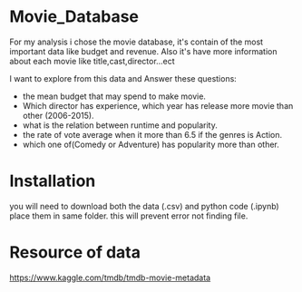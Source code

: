 # Movie_Database
For my analysis i chose the movie database, it's contain of the most important data like budget and revenue. Also it's have more information about each movie like title,cast,director...ect

I want to explore from this data and Answer these questions:
* the mean budget that may spend to make movie.
* Which director has experience, which year has release more movie than other (2006-2015).
* what is the relation between runtime and popularity.
* the rate of vote average when it more than 6.5 if the genres is Action.
* which one of(Comedy or Adventure) has popularity more than other.

# Installation
you will need to download both the data (.csv) and python code (.ipynb) place them in same folder. this will prevent error not finding file.

# Resource of data
https://www.kaggle.com/tmdb/tmdb-movie-metadata
